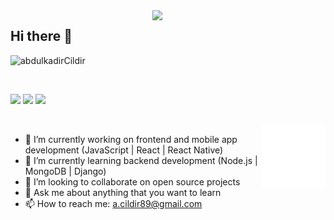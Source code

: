 <img src="https://github-readme-stats.vercel.app/api?username=abdulkadirCildir&show_icons=true&theme=tokyonight" align='right' width="55%">

## Hi there 👋
<p align="left"> <img src="https://komarev.com/ghpvc/?username=abdulkadirCildir" alt="abdulkadirCildir" /> </p>
<!-- ![](https://komarev.com/ghpvc/?username=abdulkadirCildir&color=green) -->

<br>

[![](https://img.shields.io/badge/linkedin-%230077B5.svg?&style=for-the-badge&logo=linkedin&logoColor=white)](https://www.linkedin.com/in/abdulkadir-cildir/)
[![](https://img.shields.io/badge/medium-%2312100E.svg?&style=for-the-badge&logo=medium&logoColor=white)](https://medium.com/@a.cildir89/about)
[![](https://img.shields.io/badge/twitter-%231DA1F2.svg?&style=for-the-badge&logo=twitter&logoColor=white)](https://twitter.com/AbdulkadirCild1)

<!-- <img src="./react_animation.gif" alt="react-native" width="20%" height="20%" align="right"> -->
<br>
<img src="./react_animation.gif" alt="react-native" width="20%" height="20%" align="right">

- 🔭 I’m currently working on frontend and mobile app development (JavaScript | React | React Native)
- 🌱 I’m currently learning backend development (Node.js | MongoDB | Django)
- 👯 I’m looking to collaborate on open source projects
- 💬 Ask me about anything that you want to learn
- 📫 How to reach me: a.cildir89@gmail.com

<!-- <img src="./react_animation.gif" alt="react-native" width="20%" height="20%" align="right"> -->

<!--
**abdulkadirCildir/abdulkadirCildir** is a ✨ _special_ ✨ repository because its `README.md` (this file) appears on your GitHub profile.

Here are some ideas to get you started:

- 🔭 I’m currently working on ...
- 🌱 I’m currently learning ...
- 👯 I’m looking to collaborate on ...
- 🤔 I’m looking for help with ...
- 💬 Ask me about ...
- 📫 How to reach me: ...
- 😄 Pronouns: ...
- ⚡ Fun fact: ...
-->

